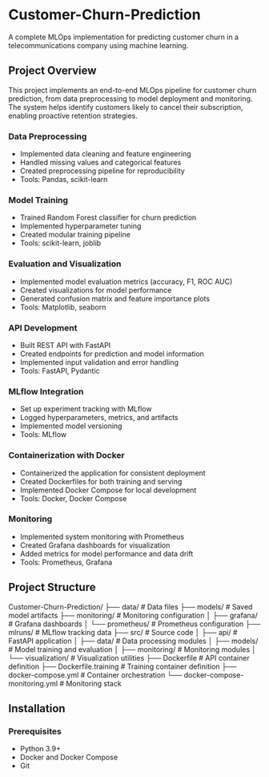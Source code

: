 # Customer-Churn-Prediction

A complete MLOps implementation for predicting customer churn in a telecommunications company using machine learning.

## Project Overview

This project implements an end-to-end MLOps pipeline for customer churn prediction, from data preprocessing to model deployment and monitoring. The system helps identify customers likely to cancel their subscription, enabling proactive retention strategies.


### Data Preprocessing
- Implemented data cleaning and feature engineering
- Handled missing values and categorical features
- Created preprocessing pipeline for reproducibility
- Tools: Pandas, scikit-learn

### Model Training
- Trained Random Forest classifier for churn prediction
- Implemented hyperparameter tuning
- Created modular training pipeline
- Tools: scikit-learn, joblib

### Evaluation and Visualization
- Implemented model evaluation metrics (accuracy, F1, ROC AUC)
- Created visualizations for model performance
- Generated confusion matrix and feature importance plots
- Tools: Matplotlib, seaborn

### API Development
- Built REST API with FastAPI
- Created endpoints for prediction and model information
- Implemented input validation and error handling
- Tools: FastAPI, Pydantic

### MLflow Integration
- Set up experiment tracking with MLflow
- Logged hyperparameters, metrics, and artifacts
- Implemented model versioning
- Tools: MLflow

### Containerization with Docker
- Containerized the application for consistent deployment
- Created Dockerfiles for both training and serving
- Implemented Docker Compose for local development
- Tools: Docker, Docker Compose

### Monitoring
- Implemented system monitoring with Prometheus
- Created Grafana dashboards for visualization
- Added metrics for model performance and data drift
- Tools: Prometheus, Grafana

## Project Structure
Customer-Churn-Prediction/
├── data/                 # Data files
├── models/               # Saved model artifacts
├── monitoring/           # Monitoring configuration
│   ├── grafana/          # Grafana dashboards
│   └── prometheus/       # Prometheus configuration
├── mlruns/               # MLflow tracking data
├── src/                  # Source code
│   ├── api/              # FastAPI application
│   ├── data/             # Data processing modules
│   ├── models/           # Model training and evaluation
│   ├── monitoring/       # Monitoring modules
│   └── visualization/    # Visualization utilities
├── Dockerfile            # API container definition
├── Dockerfile.training   # Training container definition
├── docker-compose.yml    # Container orchestration
└── docker-compose-monitoring.yml  # Monitoring stack


## Installation

### Prerequisites
- Python 3.9+
- Docker and Docker Compose
- Git

